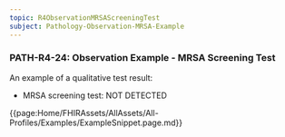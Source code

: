 ```yaml
---
topic: R4ObservationMRSAScreeningTest
subject: Pathology-Observation-MRSA-Example
---
```

### PATH-R4-24: Observation Example - MRSA Screening Test
An example of a qualitative test result:
* MRSA screening test: NOT DETECTED

{{page:Home/FHIRAssets/AllAssets/All-Profiles/Examples/ExampleSnippet.page.md}}